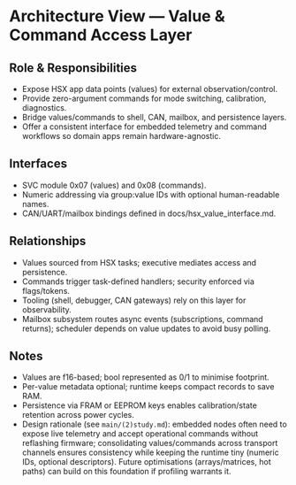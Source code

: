 # Architecture View — Value & Command Access Layer

## Role & Responsibilities
- Expose HSX app data points (values) for external observation/control.
- Provide zero-argument commands for mode switching, calibration, diagnostics.
- Bridge values/commands to shell, CAN, mailbox, and persistence layers.
- Offer a consistent interface for embedded telemetry and command workflows so domain apps remain hardware-agnostic.

## Interfaces
- SVC module 0x07 (values) and 0x08 (commands).
- Numeric addressing via group:value IDs with optional human-readable names.
- CAN/UART/mailbox bindings defined in docs/hsx_value_interface.md.

## Relationships
- Values sourced from HSX tasks; executive mediates access and persistence.
- Commands trigger task-defined handlers; security enforced via flags/tokens.
- Tooling (shell, debugger, CAN gateways) rely on this layer for observability.
- Mailbox subsystem routes async events (subscriptions, command returns); scheduler depends on value updates to avoid busy polling.

## Notes
- Values are f16-based; bool represented as 0/1 to minimise footprint.
- Per-value metadata optional; runtime keeps compact records to save RAM.
- Persistence via FRAM or EEPROM keys enables calibration/state retention across power cycles.
- Design rationale (see `main/(2)study.md`): embedded nodes often need to expose live telemetry and accept operational commands without reflashing firmware; consolidating values/commands across transport channels ensures consistency while keeping the runtime tiny (numeric IDs, optional descriptors). Future optimisations (arrays/matrices, hot paths) can build on this foundation if profiling warrants it.

